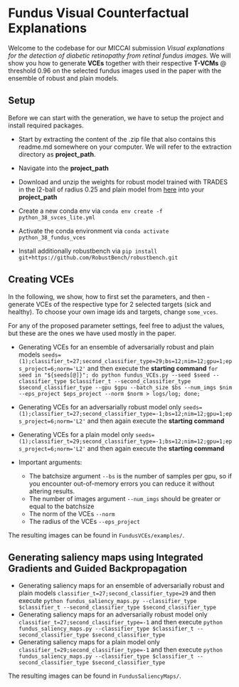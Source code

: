 # **Fundus Visual Counterfactual Explanations**

Welcome to the codebase for our MICCAI submission *Visual explanations for the detection of diabetic retinopathy from retinal fundus images.* We will show you how to generate **VCEs** together with their respective **T-VCMs** @ threshold 0.96 on the selected fundus images used in the paper with the ensemble of robust and plain models. 

## Setup

Before we can start with the generation, we have to setup the project and install required packages.

* Start by extracting the content of the .zip file that also contains this readme.md somewhere on your computer. We will refer to the extraction directory as **project_path**.
* Navigate into the  **project_path**

* Download and unzip the weights for robust model trained with TRADES in the l2-ball of radius 0.25 and plain model from [here](https://www.dropbox.com/s/b6oyf4yzfohml0c/FundusModels.zip) into your **project_path**

* Create a new conda env via `conda env create -f python_38_svces_lite.yml`
* Activate the conda environment via `conda activate python_38_fundus_vces`
* Install additionally robustbench via `pip install git+https://github.com/RobustBench/robustbench.git`

## Creating  VCEs

In the following, we show, how to first set the parameters, and then - generate VCEs of the respective type for 2 selected targets (sick and healthy). To choose your own image ids and targets, change `some_vces`.

For any of the proposed parameter settings, feel free to adjust the values, but these are the ones we have used mostly in the paper.

* Generating VCEs for an ensemble of adversarially robust and plain models 
  `seeds=(1);classifier_t=27;second_classifier_type=29;bs=12;nim=12;gpu=1;eps_project=6;norm='L2'`
  and then execute the **starting command**
  `for seed in "${seeds[@]}"; do python fundus_VCEs.py --seed $seed --classifier_type $classifier_t --second_classifier_type $second_classifier_type --gpu $gpu --batch_size $bs --num_imgs $nim --eps_project $eps_project --norm $norm > logs/log; done;` 
* Generating VCEs for an adversarially robust model only 
  `seeds=(1);classifier_t=27;second_classifier_type=-1;bs=12;nim=12;gpu=1;eps_project=6;norm='L2'`
  and then again execute the **starting command**
* Generating VCEs for a plain model only 
  `seeds=(1);classifier_t=29;second_classifier_type=-1;bs=12;nim=12;gpu=1;eps_project=6;norm='L2'`
  and then again execute the **starting command** 

* Important arguments:
    - The batchsize argument `--bs` is the number of samples per gpu, so if you encounter out-of-memory errors you can reduce it without altering results.
    - The number of images argument `--num_imgs` should be greater or equal to the batchsize
    - The norm of the VCEs `--norm`
    - The radius of the VCEs `--eps_project`
    
The resulting images can be found in `FundusVCEs/examples/`.

## Generating saliency maps using Integrated Gradients and Guided Backpropagation

* Generating saliency maps for an ensemble of adversarially robust and plain models
  `classifier_t=27;second_classifier_type=29`
  and then execute
  `python fundus_saliency_maps.py --classifier_type $classifier_t --second_classifier_type $second_classifier_type` 
* Generating saliency maps for an adversarially robust model only
  `classifier_t=27;second_classifier_type=-1`
  and then execute
  `python fundus_saliency_maps.py --classifier_type $classifier_t --second_classifier_type $second_classifier_type`
* Generating saliency maps for a plain model only
  `classifier_t=29;second_classifier_type=-1`
  and then execute
  `python fundus_saliency_maps.py --classifier_type $classifier_t --second_classifier_type $second_classifier_type`
  
The resulting images can be found in `FundusSaliencyMaps/`.
